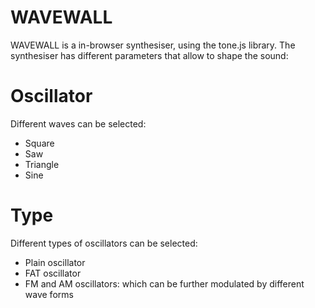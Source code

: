 # WAVEWALL

WAVEWALL is a in-browser synthesiser, using the tone.js library.
The synthesiser has different parameters that allow to shape the sound:

# Oscillator

Different waves can be selected:
- Square
- Saw
- Triangle
- Sine

# Type

Different types of oscillators can be selected:
- Plain oscillator
- FAT oscillator
- FM and AM oscillators: which can be further modulated by different wave forms